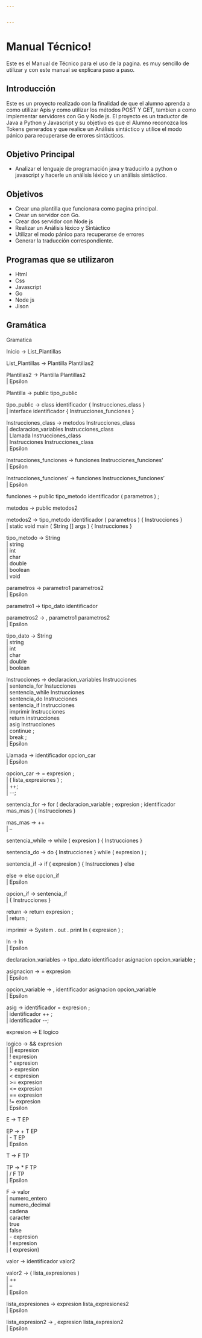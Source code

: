 ```yaml
---


---
```


<h1 id="manual-técnico">Manual Técnico!</h1>
<p>Este es el Manual de Técnico para el uso de la pagina. es muy sencillo de utilizar y con este manual se explicara paso a paso.</p>
<h2 id="introducción">Introducción</h2>
<p>Este es un proyecto realizado con la finalidad de que el alumno aprenda a como utilizar Apis y como utilizar los métodos POST Y GET, tambien a como implementar servidores con Go y Node js. El proyecto es un traductor de Java a Python y Javascript y su objetivo es que el Alumno reconozca los Tokens generados y que realice un Análisis sintáctico y utilice el modo pánico para recuperarse de errores sintácticos.</p>
<h2 id="objetivo-principal">Objetivo Principal</h2>
<ul>
<li>Analizar el lenguaje de programación java y traducirlo a python o javascript y hacerle un análisis léxico y un análisis sintáctico.</li>
</ul>
<h2 id="objetivos">Objetivos</h2>
<ul>
<li>Crear una plantilla que funcionara como pagina principal.</li>
<li>Crear un servidor con Go.</li>
<li>Crear dos servidor con Node js</li>
<li>Realizar un Análisis léxico y Sintáctico</li>
<li>Utilizar el modo pánico para recuperarse de errores</li>
<li>Generar la traducción correspondiente.</li>
</ul>
<h2 id="programas-que-se-utilizaron">Programas que se utilizaron</h2>
<ul>
<li>Html</li>
<li>Css</li>
<li>Javascript</li>
<li>Go</li>
<li>Node js</li>
<li>Jison</li>
</ul>
<h2 id="gramática">Gramática</h2>
<p>Gramatica</p>
<p>Inicio -&gt; List_Plantillas</p>
<p>List_Plantillas -&gt; Plantilla  Plantillas2</p>
<p>Plantillas2 -&gt; Plantilla  Plantillas2<br>
| Epsilon</p>
<p>Plantilla -&gt; public  tipo_public</p>
<p>tipo_public -&gt; class  identificador {  Instrucciones_class  }<br>
| interface  identificador {  Instrucciones_funciones  }</p>
<p>Instrucciones_class -&gt; metodos  Instrucciones_class<br>
| declaracion_variables  Instrucciones_class<br>
| Llamada  Instrucciones_class<br>
| Instrucciones  Instrucciones_class<br>
| Epsilon</p>
<p>Instrucciones_funciones -&gt; funciones  Instrucciones_funciones’<br>
| Epsilon</p>
<p>Instrucciones_funciones’ -&gt; funciones  Instrucciones_funciones’<br>
| Epsilon</p>
<p>funciones -&gt; public  tipo_metodo  identificador (  parametros  ) ;</p>
<p>metodos -&gt; public  metodos2</p>
<p>metodos2 -&gt; tipo_metodo  identificador  (  parametros  ) { Instrucciones }<br>
| static void main ( String [] args ) {  Instrucciones }</p>
<p>tipo_metodo -&gt; String<br>
| string<br>
| int<br>
| char<br>
| double<br>
| boolean<br>
| void</p>
<p>parametros -&gt; parametro1  parametros2<br>
| Epsilon</p>
<p>parametro1 -&gt;  tipo_dato  identificador</p>
<p>parametros2 -&gt; ,  parametro1  parametros2<br>
| Epsilon</p>
<p>tipo_dato -&gt; String<br>
| string<br>
| int<br>
| char<br>
| double<br>
| boolean</p>
<p>Instrucciones -&gt; declaracion_variables   Instrucciones<br>
| sentencia_for  Instucciones<br>
| sentencia_while Instrucciones<br>
| sentencia_do Instrucciones<br>
| sentencia_if Instrucciones<br>
| imprimir Instrucciones<br>
| return instrucciones<br>
| asig Instrucciones<br>
| continue ;<br>
| break ;<br>
| Epsilon</p>
<p>Llamada -&gt; identificador opcion_car<br>
| Epsilon</p>
<p>opcion_car -&gt; = expresion ;<br>
| ( lista_expresiones ) ;<br>
| ++;<br>
| --;</p>
<p>sentencia_for -&gt; for ( declaracion_variable ; expresion ; identificador mas_mas ) { Instrucciones }</p>
<p>mas_mas -&gt; ++<br>
| –</p>
<p>sentencia_while -&gt; while ( expresion ) { Instrucciones }</p>
<p>sentencia_do -&gt; do { Instrucciones } while ( expresion ) ;</p>
<p>sentencia_if -&gt; if ( expresion ) { Instrucciones } else</p>
<p>else -&gt; else  opcion_if<br>
| Epsilon</p>
<p>opcion_if -&gt; sentencia_if<br>
| { Instrucciones }</p>
<p>return -&gt; return  expresion ;<br>
| return ;</p>
<p>imprimir -&gt; System . out . print ln ( expresion ) ;</p>
<p>ln -&gt; ln<br>
| Epsilon</p>
<p>declaracion_variables -&gt; tipo_dato identificador asignacion opcion_variable ;</p>
<p>asignacion -&gt; = expresion<br>
| Epsilon</p>
<p>opcion_variable -&gt; , identificador asignacion  opcion_variable<br>
| Epsilon</p>
<p>asig -&gt; identificador = expresion ;<br>
| identificador ++ ;<br>
| identificador --;</p>
<p>expresion -&gt; E logico</p>
<p>logico -&gt; &amp;&amp; expresion<br>
| || expresion<br>
| ! expresion<br>
| ^ expresion<br>
| &gt; expresion<br>
| &lt; expresion<br>
| &gt;= expresion<br>
| &lt;= expresion<br>
| == expresion<br>
| != expresion<br>
| Epsilon</p>
<p>E -&gt; T  EP</p>
<p>EP -&gt; + T EP<br>
| - T EP<br>
| Epsilon</p>
<p>T -&gt; F TP</p>
<p>TP -&gt; * F TP<br>
| / F TP<br>
| Epsilon</p>
<p>F -&gt; valor<br>
| numero_entero<br>
| numero_decimal<br>
| cadena<br>
| caracter<br>
| true<br>
| false<br>
| - expresion<br>
| ! expresion<br>
| ( expresion)</p>
<p>valor -&gt; identificador valor2</p>
<p>valor2 -&gt; ( lista_expresiones )<br>
| ++<br>
| –<br>
| Epsilon</p>
<p>lista_expresiones -&gt; expresion lista_expresiones2<br>
| Epsilon</p>
<p>lista_expresion2 -&gt; , expresion lista_expresion2<br>
| Epsilon</p>

